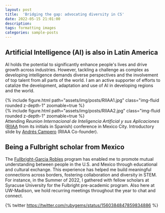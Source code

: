 ```yaml
---
layout: post
title:  'Bridging the gap: advocating diversity in CS'
date: 2022-05-15 21:01:00
description: 
tags: formatting images
categories: sample-posts
---
```

## Artificial Intelligence (AI) is also in Latin America
AI holds the potential to significantly enhance people's lives and drive growth across industries. However, tackling a challenge as complex as developing intelligence demands diverse perspectives and the involvement of top talent from all parts of the world. I am an active supporter of efforts to catalize the development, adaptation and use of AI in developing regions and the world.

<div class="row mt-3">
    <div class="col-sm mt-3 mt-md-0">
        {% include figure.html path="assets/img/posts/RIIAA1.jpg" class="img-fluid rounded z-depth-1" zoomable=true %}
    </div>
    <div class="col-sm mt-3 mt-md-0">
        {% include figure.html path="assets/img/posts/RIIAA2.jpg" class="img-fluid rounded z-depth-1" zoomable=true %}
    </div>
</div>
<div class="caption">
    Attending <i>Reunion Internacional de Inteligencia Artificial y sus Aplicaciones</i> (<a href="https://www.riiaa.org/">RIIAA</a> from its initials in Spanish) conference in Mexico City. Introductory slide by <a href="https://andrescampero.mit.edu/">Andr&eacute;s Campero</a> (RIIAA Co-founder).
</div>

## Being a Fulbright scholar from Mexico
The <a href="https://www.comexus.org.mx/">Fullbright-Garcia Robles</a> program has enabled me to promote mutual understanding between people in the U.S. and Mexico through educational and cultural exchange. This experience has helped me build meaningful connections across borders, fostering collaboration and diversity in STEM. For instance, in the Summer of 2022, I gathered with fellow scholars at Syracuse University for the Fulbright pre-academic program. Also here at UW-Madison, we hold recurring meetings throughout the year to chat and connect.

{% twitter https://twitter.com/rubygems/status/1560384847859834886 %}